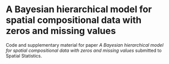 # A Bayesian hierarchical model for spatial compositional data with zeros and missing values #

Code and supplementary material for paper *A Bayesian hierarchical model for spatial compositional data with zeros and missing values* submitted to Spatial Statistics.

